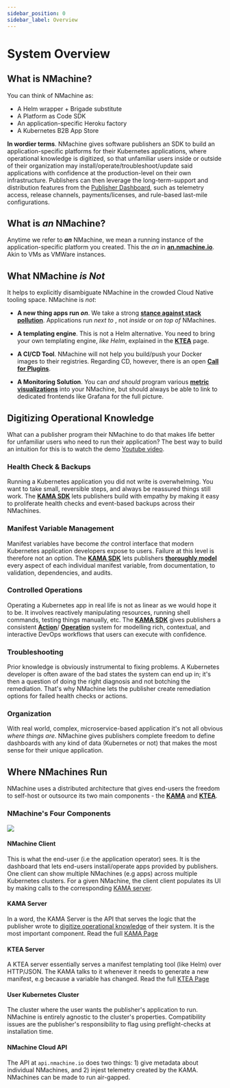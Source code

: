 ```yaml
---
sidebar_position: 0
sidebar_label: Overview
---
```


# System Overview

## What is NMachine?

You can think of NMachine as:
- A Helm wrapper + Brigade substitute
- A Platform as Code SDK
- An application-specific Heroku factory
- A Kubernetes B2B App Store


**In wordier terms**. NMachine gives software publishers an SDK to build an application-specific platforms 
for their Kubernetes applications, where operational knowledge is digitized,
so that unfamiliar users inside or outside of their organization may install/operate/troubleshoot/update 
said applications with confidence at the production-level on their own infrastructure. Publishers can 
then leverage the long-term-support and distribution features from the 
[Publisher Dashboard](https://publisher.nmachine.io), such as
telemetry access, release channels, payments/licenses, and rule-based last-mile configurations. 

## What is _an_ NMachine?

Anytime we refer to **_an_** NMachine, we mean a running instance 
of the application-specific platform you created. This the _an_ in **[an.nmachine.io](https://an.nmachine.io)**.
Akin to VMs as VMWare instances.








## What NMachine _is Not_

It helps to explicitly disambiguate NMachine in the crowded Cloud Native tooling space. 
NMachine is _not_:
- **A new thing apps run _on_**. We take a strong 
**[stance against stack pollution](/concepts/principles#zero-tolerance-for-stack-pollution)**. 
Applications run _next to_ , not _inside_ or _on top of_ NMachines. 
- **A templating engine**. This is not a Helm alternative. You need to bring your own 
templating engine, _like Helm_, explained in the **[KTEA](/concepts/ktea-concept)** page.
- **A CI/CD Tool**. NMachine will not help you build/push your Docker images to their registries. 
Regarding CD, however, there is an open **[Call for Plugins](/)**.

- **A Monitoring Solution**. You can _and should_ program various 
**[metric visualizations](/)** into 
your NMachine, but should always be able to link to dedicated frontends like Grafana for the full picture.


## Digitizing Operational Knowledge

What can a publisher program their NMachine to 
do that makes life better for unfamiliar users who need to run their application? 
The best way to build an intuition for this is to watch the
 demo [Youtube video](https://www.youtube.com/watch?v=p7dqmROKGIo).  


### Health Check & Backups

Running a Kubernetes application you did not write is overwhelming. You want
to take small, reversible steps, and always be reassured things still work. 
The **[KAMA SDK](/concepts/kama-concept)** lets publishers build with empathy
by making it easy to proliferate health checks and event-based backups across their NMachines.



### Manifest Variable Management 

Manifest variables have become _the_ control interface that modern Kubernetes
application developers expose to users. Failure at this level is therefore not an option.
The **[KAMA SDK](/concepts/kama-concept)** lets publishers 
**[thoroughly model](/prebuilt-models/variables/manifest-variables)** every aspect of each individual
manifest variable, from documentation, to validation, dependencies, and audits.


### Controlled Operations

Operating a Kubernetes app in real life is not as linear 
as we would hope it to be. It involves reactively manipulating resources, 
running shell commands, testing things manually, etc. 
The **[KAMA SDK](/concepts/kama-concept)** gives publishers a consistent 
**[Action](/prebuilt-models/actions/actions-overview)**/
**[Operation](/prebuilt-models/operations/operations-overview)** 
system for modelling 
rich, contextual, and interactive DevOps workflows that users can execute with confidence.

### Troubleshooting

Prior knowledge is obviously instrumental to fixing problems. A Kubernetes developer
is often aware of the bad states the system can end up in; it's then a question of doing
the right diagnosis and not botching the remediation. That's why NMachine
lets the publisher create remediation options for failed health checks or actions.

### Organization

With real world, complex, microservice-based application it's not all 
obvious _where things are_. NMachine gives publishers complete freedom to define
dashboards with any kind of data (Kubernetes or not) that makes the most sense for their 
unique application.
 










## Where NMachines Run

NMachine uses a distributed architecture that gives end-users the freedom
to self-host or outsource its two main components - the 
**[KAMA](/concepts/kama-concept)** and **[KTEA](/concepts/ktea-concept)**. 


### NMachine's Four Components

![](/img/concepts/overview-system.jpg)

#### NMachine Client

This is what the end-user (i.e the application operator) sees. It is the dashboard
that lets end-users install/operate apps provided by publishers. One client can 
show multiple NMachines (e.g apps) across multiple Kubernetes clusters. 
For a given NMachine, the client client populates its UI by making calls to the 
corresponding [KAMA server](#kama-server).

#### KAMA Server

In a word, the KAMA Server is the API that serves the logic that the publisher wrote to 
[digitize operational knowledge](#digitizing-operational-knowledge) of their system. It is 
the most important component.
Read the full [KAMA Page](/concepts/kama-concept.md)

#### KTEA Server

A KTEA server essentially serves a manifest templating tool (like Helm) over HTTP/JSON. The
KAMA talks to it whenever it needs to generate a new manifest, e.g because a variable has changed.
Read the full [KTEA Page](/concepts/ktea-concept.md)

#### User Kubernetes Cluster

The cluster where the user wants the publisher's application to run. NMachine is entirely
agnostic to the cluster's properties. Compatibility issues are the publisher's responsibility
to flag using preflight-checks at installation time.

#### NMachine Cloud API

The API at `api.nmachine.io` does two things: 1) give metadata about individual NMachines,
and 2) injest telemetry created by the KAMA. NMachines can be made to run air-gapped.

